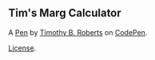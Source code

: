 Tim's Marg Calculator
---------------------


A [Pen](https://codepen.io/Timothy-B-Roberts/pen/GgKErjb) by [Timothy B. Roberts](https://codepen.io/Timothy-B-Roberts) on [CodePen](https://codepen.io).

[License](https://codepen.io/license/pen/GgKErjb).